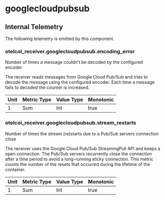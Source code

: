 [comment]: <> (Code generated by mdatagen. DO NOT EDIT.)

# googlecloudpubsub

## Internal Telemetry

The following telemetry is emitted by this component.

### otelcol_receiver.googlecloudpubsub.encoding_error

Number of times a message couldn't be decoded by the configured encoder

The receiver reads messages from Google Cloud Pub/Sub and tries to decode the message using the configured
encoder. Each time a message fails to decoded the counter is increased. 


| Unit | Metric Type | Value Type | Monotonic |
| ---- | ----------- | ---------- | --------- |
| 1 | Sum | Int | true |

### otelcol_receiver.googlecloudpubsub.stream_restarts

Number of times the stream (re)starts due to a Pub/Sub servers connection close

The receiver uses the Google Cloud Pub/Sub StreamingPull API and keeps a open connection. The Pub/Sub servers
recurrently close the connection after a time period to avoid a long-running sticky connection. This metric
counts the number of the resets that occurred during the lifetime of the container.


| Unit | Metric Type | Value Type | Monotonic |
| ---- | ----------- | ---------- | --------- |
| 1 | Sum | Int | true |
